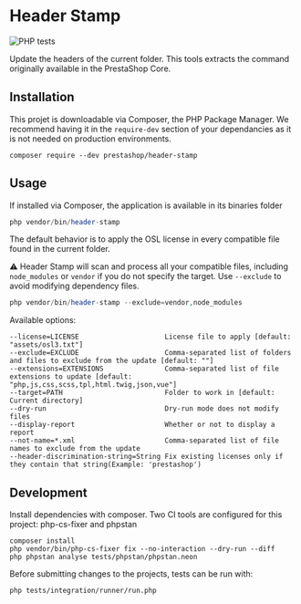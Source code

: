 # Header Stamp

![PHP tests](https://github.com/PrestaShopCorp/header-stamp/workflows/PHP%20tests/badge.svg)

Update the headers of the current folder. This tools extracts the command originally available in the PrestaShop Core.

## Installation

This projet is downloadable via Composer, the PHP Package Manager. We recommend having it in the `require-dev` section of your dependancies as it is not needed on production environments.

```
composer require --dev prestashop/header-stamp
```

## Usage

If installed via Composer, the application is available in its binaries folder

```php
php vendor/bin/header-stamp
```

The default behavior is to apply the OSL license in every compatible file found in the current folder.

:warning: Header Stamp will scan and process all your compatible files, including `node_modules` or `vendor` if you do not specify the target. Use `--exclude` to avoid modifying dependency files.

```php
php vendor/bin/header-stamp --exclude=vendor,node_modules
```

Available options:

```
--license=LICENSE                     License file to apply [default: "assets/osl3.txt"]
--exclude=EXCLUDE                     Comma-separated list of folders and files to exclude from the update [default: ""]
--extensions=EXTENSIONS               Comma-separated list of file extensions to update [default: "php,js,css,scss,tpl,html.twig,json,vue"]
--target=PATH                         Folder to work in [default: Current directory]
--dry-run                             Dry-run mode does not modify files
--display-report                      Whether or not to display a report
--not-name=*.xml                      Comma-separated list of file names to exclude from the update
--header-discrimination-string=String Fix existing licenses only if they contain that string(Example: 'prestashop')
```

## Development

Install dependencies with composer. Two CI tools are configured for this project: php-cs-fixer and phpstan

```
composer install
php vendor/bin/php-cs-fixer fix --no-interaction --dry-run --diff
php phpstan analyse tests/phpstan/phpstan.neon
```

Before submitting changes to the projects, tests can be run with:

```
php tests/integration/runner/run.php
```
